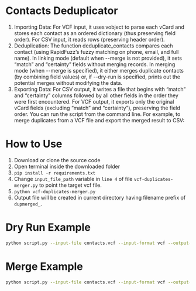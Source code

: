 # Contacts Deduplicator
1. Importing Data:
For VCF input, it uses vobject to parse each vCard and stores each contact as an ordered dictionary (thus preserving field order).
For CSV input, it reads rows (preserving header order).
2. Deduplication:
The function deduplicate_contacts compares each contact (using RapidFuzz’s fuzzy matching on phone, email, and full name).
In linking mode (default when --merge is not provided), it sets “match” and “certainty” fields without merging records.
In merging mode (when --merge is specified), it either merges duplicate contacts (by combining field values) or, if --dry-run is specified, prints out the potential merges without modifying the data.
3. Exporting Data:
For CSV output, it writes a file that begins with “match” and “certainty” columns followed by all other fields in the order they were first encountered.
For VCF output, it exports only the original vCard fields (excluding “match” and “certainty”), preserving the field order.
You can run the script from the command line. For example, to merge duplicates from a VCF file and export the merged result to CSV:


# How to Use
1. Download or clone the source code
2. Open terminal inside the downloaded folder
3. `pip install -r requirements.txt`
4. Change `input_file_path` variable in `line 4` of file `vcf-duplicates-merger.py` to point the target vcf file.
5. `python vcf-duplicates-merger.py`
6. Output file will be created in current directory having filename prefix of `dupmerged_`. 

# Dry Run Example
```bash
python script.py --input-file contacts.vcf --input-format vcf --output-file output.csv --output-format csv --threshold 85 --merge --dry-run
```
# Merge Example

```bash
python script.py --input-file contacts.vcf --input-format vcf --output-file output.csv --output-format csv --threshold 85 --merge
```
